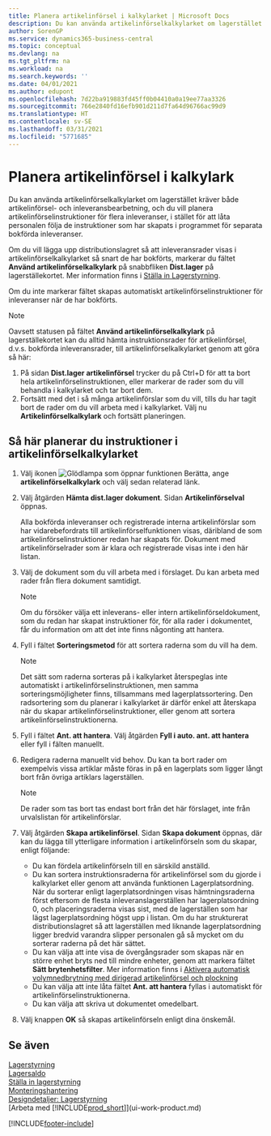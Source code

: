 ```yaml
---
title: Planera artikelinförsel i kalkylarket | Microsoft Docs
description: Du kan använda artikelinförselkalkylarket om lagerstället kräver både artikelinförsel- och inleveransbearbetning, och du vill planera artikelinförselinstruktioner för flera inleveranser, i stället för att låta personalen följa de instruktioner som har skapats i programmet för separata bokförda inleveranser.
author: SorenGP
ms.service: dynamics365-business-central
ms.topic: conceptual
ms.devlang: na
ms.tgt_pltfrm: na
ms.workload: na
ms.search.keywords: ''
ms.date: 04/01/2021
ms.author: edupont
ms.openlocfilehash: 7d22ba919883fd45ff0b04410a0a19ee77aa3326
ms.sourcegitcommit: 766e2840fd16efb901d211d7fa64d96766ac99d9
ms.translationtype: HT
ms.contentlocale: sv-SE
ms.lasthandoff: 03/31/2021
ms.locfileid: "5771685"
---
```

# <a name="plan-put-aways-in-worksheets"></a>Planera artikelinförsel i kalkylark
Du kan använda artikelinförselkalkylarket om lagerstället kräver både artikelinförsel- och inleveransbearbetning, och du vill planera artikelinförselinstruktioner för flera inleveranser, i stället för att låta personalen följa de instruktioner som har skapats i programmet för separata bokförda inleveranser.  

Om du vill lägga upp distributionslagret så att inleveransrader visas i artikelinförselkalkylarket så snart de har bokförts, markerar du fältet **Använd artikelinförselkalkylark** på snabbfliken **Dist.lager** på lagerställekortet. Mer information finns i [Ställa in Lagerstyrning](warehouse-setup-warehouse.md).  

Om du inte markerar fältet skapas automatiskt artikelinförselinstruktioner för inleveranser när de har bokförts.  

> [!NOTE]  
>  Oavsett statusen på fältet **Använd artikelinförselkalkylark** på lagerställekortet kan du alltid hämta instruktionsrader för artikelinförsel, d.v.s. bokförda inleveransrader, till artikelinförselkalkylarket genom att göra så här:  
>   
>  1.  På sidan **Dist.lager artikelinförsel** trycker du på Ctrl+D för att ta bort hela artikelinförselinstruktionen, eller markerar de rader som du vill behandla i kalkylarket och tar bort dem.  
> 2.  Fortsätt med det i så många artikelinförslar som du vill, tills du har tagit bort de rader om du vill arbeta med i kalkylarket. Välj nu **Artikelinförselkalkylark** och fortsätt planeringen.  

## <a name="to-plan-instructions-in-the-put-away-worksheet"></a>Så här planerar du instruktioner i artikelinförselkalkylarket  
1.  Välj ikonen ![Glödlampa som öppnar funktionen Berätta](media/ui-search/search_small.png "Berätta vad du vill göra"), ange **artikelinförselkalkylark** och välj sedan relaterad länk.  
2.  Välj åtgärden **Hämta dist.lager dokument**. Sidan **Artikelinförselval** öppnas.  

    Alla bokförda inleveranser och registrerade interna artikelinförslar som har vidarebefordrats till artikelinförselfunktionen visas, däribland de som artikelinförselinstruktioner redan har skapats för. Dokument med artikelinförselrader som är klara och registrerade visas inte i den här listan.  

3. Välj de dokument som du vill arbeta med i förslaget. Du kan arbeta med rader från flera dokument samtidigt.  

    > [!NOTE]  
    >  Om du försöker välja ett inleverans- eller intern artikelinförseldokument, som du redan har skapat instruktioner för, för alla rader i dokumentet, får du information om att det inte finns någonting att hantera.  

4. Fyll i fältet **Sorteringsmetod** för att sortera raderna som du vill ha dem.  

    > [!NOTE]  
    >  Det sätt som raderna sorteras på i kalkylarket återspeglas inte automatiskt i artikelinförselinstruktionen, men samma sorteringsmöjligheter finns, tillsammans med lagerplatssortering. Den radsortering som du planerar i kalkylarket är därför enkel att återskapa när du skapar artikelinförselinstruktioner, eller genom att sortera artikelinförselinstruktionerna.  

5.  Fyll i fältet **Ant. att hantera**. Välj åtgärden **Fyll i auto. ant. att hantera** eller fyll i fälten manuellt.  
6.  Redigera raderna manuellt vid behov. Du kan ta bort rader om exempelvis vissa artiklar måste föras in på en lagerplats som ligger långt bort från övriga artiklars lagerställen.  

    > [!NOTE]  
    >  De rader som tas bort tas endast bort från det här förslaget, inte från urvalslistan för artikelinförslar.  

7.  Välj åtgärden **Skapa artikelinförsel**. Sidan **Skapa dokument** öppnas, där kan du lägga till ytterligare information i artikelinförseln som du skapar, enligt följande:  

    -   Du kan fördela artikelinförseln till en särskild anställd.  
    -   Du kan sortera instruktionsraderna för artikelinförsel som du gjorde i kalkylarket eller genom att använda funktionen Lagerplatsordning. När du sorterar enligt lagerplatsordningen visas hämtningsraderna först eftersom de flesta inleveranslagerställen har lagerplatsordning 0, och placeringsraderna visas sist, med de lagerställen som har lägst lagerplatsordning högst upp i listan. Om du har strukturerat distributionslagret så att lagerställen med liknande lagerplatsordning ligger bredvid varandra slipper personalen gå så mycket om du sorterar raderna på det här sättet.  
    -   Du kan välja att inte visa de övergångsrader som skapas när en större enhet bryts ned till mindre enheter, genom att markera fältet **Sätt brytenhetsfilter**. Mer information finns i [Aktivera automatisk volymnedbrytning med dirigerad artikelinförsel och plockning](warehouse-enable-automatic-breaking-bulk-with-directed-put-away-and-pick.md)  
    -   Du kan välja att inte låta fältet **Ant. att hantera** fyllas i automatiskt för artikelinförselinstruktionerna.  
    -   Du kan välja att skriva ut dokumentet omedelbart.  

8.  Välj knappen **OK** så skapas artikelinförseln enligt dina önskemål.  

## <a name="see-also"></a>Se även  
[Lagerstyrning](warehouse-manage-warehouse.md)  
[Lagersaldo](inventory-manage-inventory.md)  
[Ställa in lagerstyrning](warehouse-setup-warehouse.md)     
[Monteringshantering](assembly-assemble-items.md)    
[Designdetaljer: Lagerstyrning](design-details-warehouse-management.md)  
[Arbeta med [!INCLUDE[prod_short](includes/prod_short.md)]](ui-work-product.md)


[!INCLUDE[footer-include](includes/footer-banner.md)]